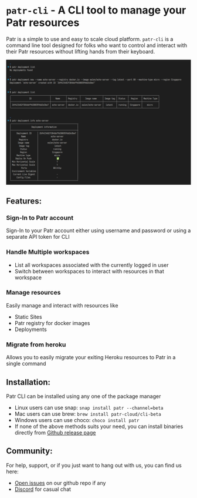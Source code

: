 # `patr-cli` - A CLI tool to manage your Patr resources

Patr is a simple to use and easy to scale cloud platform. `patr-cli` is a command line tool designed for folks who want to control and interact with their Patr resources without lifting hands from their keyboard.

![cli demo](./demo.png)

## Features:

### Sign-In to Patr account

Sign-In to your Patr account either using username and password or using a separate API token for CLI

### Handle Multiple workspaces

-   List all workspaces associated with the currently logged in user
-   Switch between workspaces to interact with resources in that workspace

### Manage resources

Easily manage and interact with resources like

-   Static Sites
-   Patr registry for docker images
-   Deployments

### Migrate from heroku

Allows you to easily migrate your exiting Heroku resources to Patr in a single command

## Installation:

Patr CLI can be installed using any one of the package manager

-   Linux users can use snap: `snap install patr --channel=beta`
-   Mac users can use brew: `brew install patr-cloud/cli-beta`
-   Windows users can use choco: `choco install patr`
-   If none of the above methods suits your need, you can install binaries directly from [Github release page](https://github.com/patr-cloud/cli/releases)

## Community:

For help, support, or if you just want to hang out with us, you can find us here:

-   [Open issues](https://github.com/patr-cloud/cli/issues) on our github repo if any
-   [Discord](https://patr.cloud/discord) for casual chat
